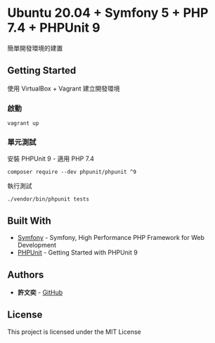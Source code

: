 # Ubuntu 20.04 + Symfony 5 + PHP 7.4 + PHPUnit 9

簡單開發環境的建置

## Getting Started

使用 VirtualBox + Vagrant 建立開發環境

### 啟動

```
vagrant up
```

### 單元測試

安裝 PHPUnit 9 - 適用 PHP 7.4

```
composer require --dev phpunit/phpunit ^9
```

執行測試

```
./vendor/bin/phpunit tests
```

## Built With

* [Symfony](https://symfony.com/) - Symfony, High Performance PHP Framework for Web Development
* [PHPUnit](https://phpunit.de/getting-started/phpunit-9.html) - Getting Started with PHPUnit 9


## Authors

* **許文奕** - [GitHub](https://github.com/dkben)

## License

This project is licensed under the MIT License
